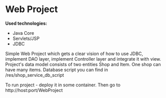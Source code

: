 Web Project
===========

**Used technologies:**
* Java Core
* Servlets/JSP
* JDBC

Simple Web Project which gets a clear vision of how to use JDBC, implement DAO layer,
implement Controller layer and integrate it with view.
Project's data model consists of two entities Shop and Item. One shop can have many items.
Database script you can find in /res/shop_service_db_script

To run project - deploy it in some container. Then go to
http://host:port/WebProject



